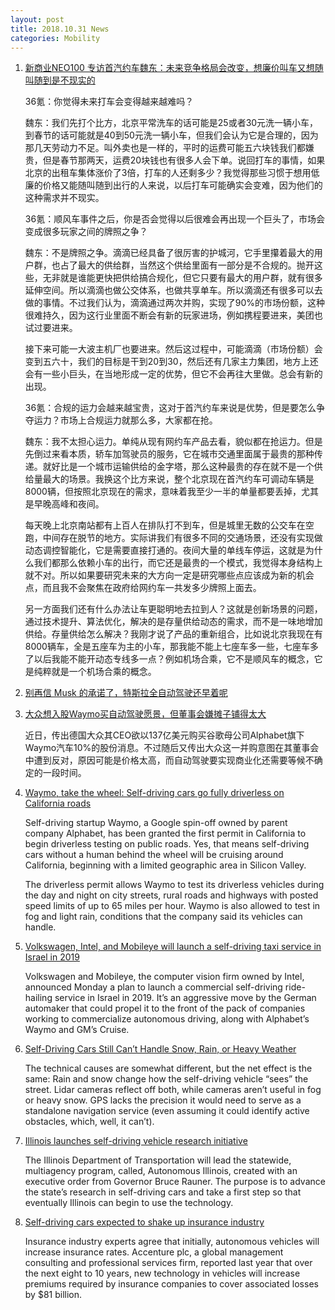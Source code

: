 ```yaml
---
layout: post
title: 2018.10.31 News
categories: Mobility
---
```


1. [新商业NEO100 专访首汽约车魏东：未来竞争格局会改变，想廉价叫车又想随叫随到是不现实的](https://36kr.com/p/5157771.html)

    36氪：你觉得未来打车会变得越来越难吗？

    魏东：我们先打个比方，北京平常洗车的话可能是25或者30元洗一辆小车，到春节的话可能就是40到50元洗一辆小车，但我们会认为它是合理的，因为那几天劳动力不足。叫外卖也是一样的，平时的运费可能五六块钱我们都嫌贵，但是春节那两天，运费20块钱也有很多人会下单。说回打车的事情，如果北京的出租车集体涨价了3倍，打车的人还剩多少？我觉得那些习惯于想用低廉的价格又能随叫随到出行的人来说，以后打车可能确实会变难，因为他们的这种需求并不现实。

    36氪：顺风车事件之后，你是否会觉得以后很难会再出现一个巨头了，市场会变成很多玩家之间的牌照之争？

    魏东：不是牌照之争。滴滴已经具备了很厉害的护城河，它手里攥着最大的用户群，也占了最大的供给群，当然这个供给里面有一部分是不合规的。抛开这些，无非就是谁能更快把供给搞合规化，但它只要有最大的用户群，就有很多延伸空间。所以滴滴也做公交体系，也做共享单车。所以滴滴还有很多可以去做的事情。不过我们认为，滴滴通过两次并购，实现了90%的市场份额，这种很难持久，因为这行业里面不断会有新的玩家进场，例如携程要进来，美团也试过要进来。

    接下来可能一大波主机厂也要进来。然后这过程中，可能滴滴（市场份额）会变到五六十，我们的目标是干到20到30，然后还有几家主力集团，地方上还会有一些小巨头，在当地形成一定的优势，但它不会再往大里做。总会有新的出现。

    36氪：合规的运力会越来越宝贵，这对于首汽约车来说是优势，但是要怎么争夺运力？市场上合规运力就那么多，大家都在抢。

    魏东：我不太担心运力。单纯从现有网约车产品去看，貌似都在抢运力。但是先倒过来看本质，轿车加驾驶员的服务，它在城市交通里面属于最贵的那种传递。就好比是一个城市运输供给的金字塔，那么这种最贵的存在就不是一个供给量最大的场景。我换这个比方来说，整个北京现在首汽约车可调动车辆是8000辆，但按照北京现在的需求，意味着我至少一半的单量都要丢掉，尤其是早晚高峰和夜间。

    每天晚上北京南站都有上百人在排队打不到车，但是城里无数的公交车在空跑，中间存在脱节的地方。实际讲我们有很多不同的交通场景，还没有实现做动态调控智能化，它是需要直接打通的。夜间大量的单线车停运，这就是为什么我们都那么依赖小车的出行，而它还是最贵的一个模式，我觉得本身结构上就不对。所以如果要研究未来的大方向一定是研究哪些点应该成为新的机会点，而且我不会聚焦在政府给网约车一共发多少牌照上面去。

    另一方面我们还有什么办法让车更聪明地去拉到人？这就是创新场景的问题，通过技术提升、算法优化，解决的是存量供给动态的需求，而不是一味地增加供给。存量供给怎么解决？我刚才说了产品的重新组合，比如说北京我现在有8000辆车，全是五座车为主的小车，那我能不能上七座车多一些，七座车多了以后我能不能开动态专线多一点？例如机场合乘，它不是顺风车的概念，它是纯粹就是一个机场合乘的概念。

2. [别再信 Musk 的承诺了，特斯拉全自动驾驶还早着呢](https://36kr.com/p/5159624.html)

3. [大众想入股Waymo买自动驾驶愿景，但董事会嫌摊子铺得太大](https://36kr.com/p/5159601.html)

    近日，传出德国大众其CEO欲以137亿美元购买谷歌母公司Alphabet旗下Waymo汽车10%的股份消息。不过随后又传出大众这一并购意图在其董事会中遭到反对，原因可能是价格太高，而自动驾驶要实现商业化还需要等候不确定的一段时间。

4. [Waymo, take the wheel: Self-driving cars go fully driverless on California roads](https://techcrunch.com/2018/10/30/waymo-takes-the-wheel-self-driving-cars-go-fully-driverless-on-california-roads/)

    Self-driving startup Waymo, a Google spin-off owned by parent company Alphabet, has been granted the first permit in California to begin driverless testing on public roads. Yes, that means self-driving cars without a human behind the wheel will be cruising around California, beginning with a limited geographic area in Silicon Valley.

    The driverless permit allows Waymo to test its driverless vehicles during the day and night on city streets, rural roads and highways with posted speed limits of up to 65 miles per hour. Waymo is also allowed to test in fog and light rain, conditions that the company said its vehicles can handle.

5. [Volkswagen, Intel, and Mobileye will launch a self-driving taxi service in Israel in 2019](https://www.theverge.com/2018/10/29/18039216/volkswagen-intel-mobileye-self-driving-ride-hailing-israel-2019)

    Volkswagen and Mobileye, the computer vision firm owned by Intel, announced Monday a plan to launch a commercial self-driving ride-hailing service in Israel in 2019. It’s an aggressive move by the German automaker that could propel it to the front of the pack of companies working to commercialize autonomous driving, along with Alphabet’s Waymo and GM’s Cruise.

6. [Self-Driving Cars Still Can’t Handle Snow, Rain, or Heavy Weather](https://www.extremetech.com/extreme/279822-self-driving-cars-still-cant-handle-snow-rain-or-heavy-weather)

    The technical causes are somewhat different, but the net effect is the same: Rain and snow change how the self-driving vehicle “sees” the street. Lidar cameras reflect off both, while cameras aren’t useful in fog or heavy snow. GPS lacks the precision it would need to serve as a standalone navigation service (even assuming it could identify active obstacles, which, well, it can’t).

7. [Illinois launches self-driving vehicle research initiative](https://chicago.curbed.com/2018/10/29/18038208/illinois-autonomous-vehicle-research-program)

    The Illinois Department of Transportation will lead the statewide, multiagency program, called, Autonomous Illinois, created with an executive order from Governor Bruce Rauner. The purpose is to advance the state’s research in self-driving cars and take a first step so that eventually Illinois can begin to use the technology.

8. [Self-driving cars expected to shake up insurance industry](https://www.detroitnews.com/story/business/autos/2018/10/29/self-driving-cars-insurance-industry/1617277002/)

    Insurance industry experts agree that initially, autonomous vehicles will increase insurance rates. Accenture plc, a global management consulting and professional services firm, reported last year that over the next eight to 10 years, new technology in vehicles will increase premiums required by insurance companies to cover associated losses by $81 billion.

